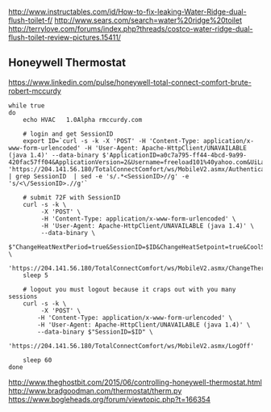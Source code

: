 
<!--
-->

http://www.instructables.com/id/How-to-fix-leaking-Water-Ridge-dual-flush-toilet-f/
http://www.sears.com/search=water%20ridge%20toilet
http://terrylove.com/forums/index.php?threads/costco-water-ridge-dual-flush-toilet-review-pictures.15411/

Honeywell Thermostat
--------------------

https://www.linkedin.com/pulse/honeywell-total-connect-comfort-brute-robert-mccurdy

```
while true
do
    echo HVAC   1.0Alpha rmccurdy.com

    # login and get SessionID
    export ID=`curl -s -k -X 'POST' -H 'Content-Type: application/x-www-form-urlencoded' -H 'User-Agent: Apache-HttpClient/UNAVAILABLE (java 1.4)' --data-binary $'ApplicationID=a0c7a795-ff44-4bcd-9a99-420fac57ff04&ApplicationVersion=2&Username=freeload101%40yahoo.com&UiLanguage=English&Password=YOURPASSWORDHERE' 'https://204.141.56.180/TotalConnectComfort/ws/MobileV2.asmx/AuthenticateUserLogin' | grep SessionID  | sed -e 's/.*<SessionID>//g' -e 's/<\/SessionID>.//g'`

    # submit 72F with SessionID 
    curl -s -k \
         -X 'POST' \
         -H 'Content-Type: application/x-www-form-urlencoded' \
         -H 'User-Agent: Apache-HttpClient/UNAVAILABLE (java 1.4)' \
         --data-binary \
         $"ChangeHeatNextPeriod=true&SessionID=$ID&ChangeHeatSetpoint=true&CoolSetpoint=72&CoolNextPeriod=95&ChangeStatusHeat=true&SystemSwitch=3&HeatSetpoint=68&ChangeCoolNextPeriod=true&StatusCool=1&ThermostatID=599354&ChangeCoolSetpoint=true&HeatNextPeriod=95&StatusHeat=1&ChangeStatusCool=true&ChangeSystemSwitch=true" \
         'https://204.141.56.180/TotalConnectComfort/ws/MobileV2.asmx/ChangeThermostatUI'
    sleep 5

    # logout you must logout because it craps out with you many sessions
    curl -s -k \
         -X 'POST' \
        -H 'Content-Type: application/x-www-form-urlencoded' \
        -H 'User-Agent: Apache-HttpClient/UNAVAILABLE (java 1.4)' \
        --data-binary $"SessionID=$ID" \
        'https://204.141.56.180/TotalConnectComfort/ws/MobileV2.asmx/LogOff'

    sleep 60
done
```

http://www.theghostbit.com/2015/06/controlling-honeywell-thermostat.html
http://www.bradgoodman.com/thermostat/therm.py
https://www.bogleheads.org/forum/viewtopic.php?t=166354

<!-- vim: set autoindent expandtab sw=4 syntax=markdown: -->
